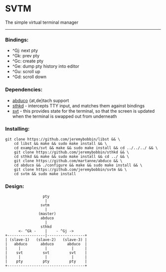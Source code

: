 # SVTM

The simple virtual terminal manager

---

### Bindings:

- ^Gj: next pty
- ^Gk: prev pty
- ^Gc: create pty
- ^Ge: dump pty history into editor
- ^Gu: scroll up
- ^Gd: scroll down

### Dependencies:

- [abduco](https://github.com/martanne/abduco)
	{at,de}tach support
- [sthkd](https://github.com/jeremybobbin/sthkd) -
	intercepts TTY input, and matches them against bindings
- [svt](https://github.com/jeremybobbin/libst/tree/master/examples/svt) -
	this provides state for the terminal, so that the screen is updated when the terminal is swapped out from underneath



### Installing:

```
git clone https://github.com/jeremybobbin/libst && \
	cd libst && make && sudo make install && \
	cd examples/svt && make && sudo make install && cd ../../../ && \
	git clone https://github.com/jeremybobbin/sthkd && \
	cd sthkd && make && sudo make install && cd ../ && \
	git clone https://github.com/martanne/abduco && \
	cd abduco && ./configure && make && sudo make install && \
	git clone https://github.com/jeremybobbin/svtm && \
	cd svtm && sudo make install
```

### Design:

```
                 pty                 
                  |                  
                svtm                 
                  |                  
               (master)              
                abduco               
                  |                  
                sthkd                
      <- ^Gk -    |    - ^Gj ->      
+-----------------|-----------------+
| (slave-1)   (slave-2)   (slave-3) |
|   abduco      abduco      abduco  |
|     |           |           |     |
|    svt         svt         svt    |
|     |           |           |     |
|    pty         pty         pty    |
+-----------------------------------+
```
